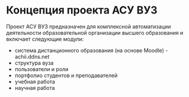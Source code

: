 # Концепция проекта АСУ ВУЗ

Проект АСУ ВУЗ предназначен для комплексной автоматизации деятельности образовательной организации высшего образования и включает следующие модули:
- система дистанционного образования (на основе Moodle) - achii.ddns.net
- структура вуза
- пользователи и роли
- портфолио студентов и преподавателей
- учебная работа
- научная работа